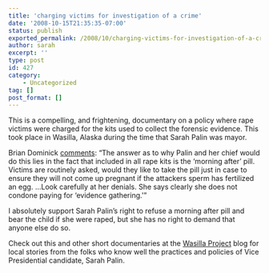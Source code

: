 ```yaml
---
title: 'charging victims for investigation of a crime'
date: '2008-10-15T21:35:35-07:00'
status: publish
exported_permalink: /2008/10/charging-victims-for-investigation-of-a-crime
author: sarah
excerpt: ''
type: post
id: 427
category:
    - Uncategorized
tag: []
post_format: []
---
```

This is a compelling, and frightening, documentary on a policy where rape victims were charged for the kits used to collect the forensic evidence. This took place in Wasilla, Alaska during the time that Sarah Palin was mayor.

Brian Dominick [comments](http://www.wasillaproject.com/index/2008/10/sarah-palin-the.html#comment-134026797): “The answer as to why Palin and her chief would do this lies in the fact that included in all rape kits is the ‘morning after’ pill. Victims are routinely asked, would they like to take the pill just in case to ensure they will not come up pregnant if the attackers sperm has fertilized an egg. …Look carefully at her denials. She says clearly she does not condone paying for ‘evidence gathering.'”

I absolutely support Sarah Palin’s right to refuse a morning after pill and bear the child if she were raped, but she has no right to demand that anyone else do so.

Check out this and other short documentaries at the [Wasilla Project](http://www.wasillaproject.com/) blog for local stories from the folks who know well the practices and policies of Vice Presidential candidate, Sarah Palin.